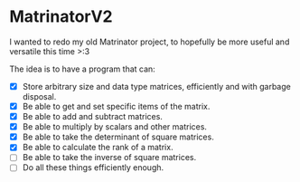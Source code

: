 # MatrinatorV2
I wanted to redo my old Matrinator project, to hopefully be more useful and versatile this time >:3

The idea is to have a program that can:
- [x] Store arbitrary size and data type matrices, efficiently and with garbage disposal.
- [x] Be able to get and set specific items of the matrix.
- [x] Be able to add and subtract matrices.
- [x] Be able to multiply by scalars and other matrices.
- [x] Be able to take the determinant of square matrices.
- [x] Be able to calculate the rank of a matrix.
- [ ] Be able to take the inverse of square matrices.
- [ ] Do all these things efficiently enough.
